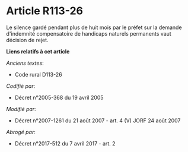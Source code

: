 # Article R113-26

Le silence gardé pendant plus de huit mois par le préfet sur la demande d'indemnité compensatoire de handicaps naturels
permanents vaut décision de rejet.

**Liens relatifs à cet article**

_Anciens textes_:

  - Code rural D113-26

_Codifié par_:

  - Décret n°2005-368 du 19 avril 2005

_Modifié par_:

  - Décret n°2007-1261 du 21 août 2007 - art. 4 (V) JORF 24 août 2007

_Abrogé par_:

  - Décret n°2017-512 du 7 avril 2017 - art. 2

